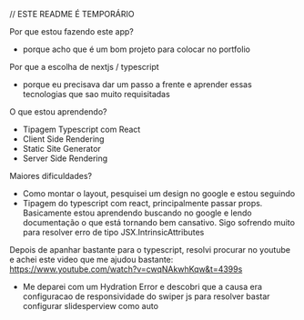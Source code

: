 // ESTE README É TEMPORÁRIO

Por que estou fazendo este app?

- porque acho que é um bom projeto para colocar no portfolio

Por que a escolha de nextjs / typescript

- porque eu precisava dar um passo a frente e aprender essas tecnologias que sao muito requisitadas

O que estou aprendendo?

- Tipagem Typescript com React
- Client Side Rendering
- Static Site Generator
- Server Side Rendering

Maiores dificuldades?

- Como montar o layout, pesquisei um design no google e estou seguindo
- Tipagem do typescript com react, principalmente passar props.
  Basicamente estou aprendendo buscando no google e lendo documentação o que está tornando bem cansativo.
  Sigo sofrendo muito para resolver erro de tipo JSX.IntrinsicAttributes

Depois de apanhar bastante para o typescript, resolvi procurar no youtube e achei este video que me ajudou bastante:
https://www.youtube.com/watch?v=cwqNAkwhKqw&t=4399s

- Me deparei com um Hydration Error
  e descobri que a causa era configuracao de responsividade do swiper js
  para resolver bastar configurar slidesperview como auto
